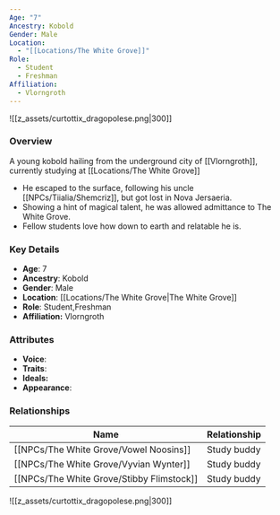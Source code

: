 ```yaml
---
Age: "7"
Ancestry: Kobold
Gender: Male
Location:
  - "[[Locations/The White Grove]]"
Role:
  - Student
  - Freshman
Affiliation:
  - Vlorngroth
---
```


![[z_assets/curtottix_dragopolese.png|300]]

### Overview
A young kobold hailing from the underground city of [[Vlorngroth]], currently studying at [[Locations/The White Grove]]

- He escaped to the surface, following his uncle [[NPCs/Tiialia/Shemcriz]], but got lost in Nova Jersaeria.
- Showing a hint of magical talent, he was allowed admittance to The White Grove.
- Fellow students love how down to earth and relatable he is.

### Key Details
- **Age**: 7
- **Ancestry**: Kobold
- **Gender**: Male
- **Location**: [[Locations/The White Grove\|The White Grove]]
- **Role**: Student,Freshman
- **Affiliation:** Vlorngroth

### Attributes
- **Voice**: 
- **Traits**: 
- **Ideals:** 
- **Appearance**:

### Relationships

| Name                 | Relationship |
| -------------------- | ------------ |
| [[NPCs/The White Grove/Vowel Noosins]]    | Study buddy  |
| [[NPCs/The White Grove/Vyvian Wynter]]    | Study buddy  |
| [[NPCs/The White Grove/Stibby Flimstock]] | Study buddy  |

![[z_assets/curtottix_dragopolese.png|300]]

